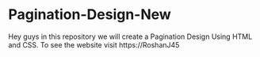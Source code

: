 # Pagination-Design-New
Hey guys in this repository we will create a Pagination Design Using HTML and CSS. To see the website visit https://RoshanJ45
